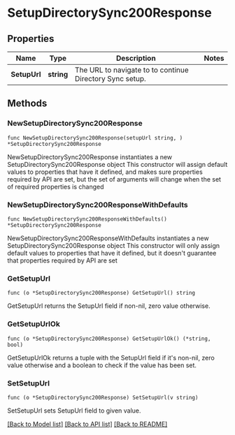 # SetupDirectorySync200Response

## Properties

Name | Type | Description | Notes
------------ | ------------- | ------------- | -------------
**SetupUrl** | **string** | The URL to navigate to to continue Directory Sync setup. | 

## Methods

### NewSetupDirectorySync200Response

`func NewSetupDirectorySync200Response(setupUrl string, ) *SetupDirectorySync200Response`

NewSetupDirectorySync200Response instantiates a new SetupDirectorySync200Response object
This constructor will assign default values to properties that have it defined,
and makes sure properties required by API are set, but the set of arguments
will change when the set of required properties is changed

### NewSetupDirectorySync200ResponseWithDefaults

`func NewSetupDirectorySync200ResponseWithDefaults() *SetupDirectorySync200Response`

NewSetupDirectorySync200ResponseWithDefaults instantiates a new SetupDirectorySync200Response object
This constructor will only assign default values to properties that have it defined,
but it doesn't guarantee that properties required by API are set

### GetSetupUrl

`func (o *SetupDirectorySync200Response) GetSetupUrl() string`

GetSetupUrl returns the SetupUrl field if non-nil, zero value otherwise.

### GetSetupUrlOk

`func (o *SetupDirectorySync200Response) GetSetupUrlOk() (*string, bool)`

GetSetupUrlOk returns a tuple with the SetupUrl field if it's non-nil, zero value otherwise
and a boolean to check if the value has been set.

### SetSetupUrl

`func (o *SetupDirectorySync200Response) SetSetupUrl(v string)`

SetSetupUrl sets SetupUrl field to given value.



[[Back to Model list]](../README.md#documentation-for-models) [[Back to API list]](../README.md#documentation-for-api-endpoints) [[Back to README]](../README.md)


